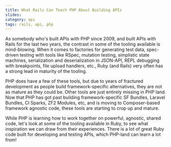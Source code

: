 ```yaml
---
title: What Rails Can Teach PHP About Building APIs
slides:
category: api
tags: rails, api, php
---
```


As somebody who's built APIs with PHP since 2009, and built APIs with Rails for the last two years, the contrast in some of the tooling available is mind-blowing. When it comes to factories for generating test data, spec-driven testing with tools like RSpec, mutation testing, simplistic state machines, serialization and deserialization in JSON-API, REPL debugging with breakpoints, file upload handlers, etc., Ruby (and Rails) very often has a strong lead in maturity of the tooling.

PHP does have a few of these tools, but due to years of fractured development as people build framework-specific alternatives, they are not as mature as they could be. Other tools are just entirely missing in PHP land. Now that PHP has got past building framework-specific SF Bundles, Laravel Bundles, CI Sparks, ZF2 Modules, etc, and is moving to Composer-based framework agnostic code, these tools are starting to crop up and mature.

While PHP is learning how to work together on powerful, agnostic, shared code, let's look at some of the tooling available in Ruby, to see what inspiration we can draw from their experiences. There is a lot of great Ruby code built for developing and testing APIs, which PHP-land can learn a lot from!
